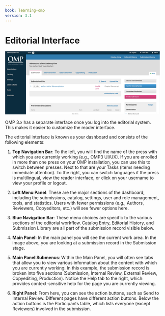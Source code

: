 ```yaml
---
book: learning-omp
version: 3.1
---
```


# Editorial Interface

![The editorial interface of OMP.](./assets/learning_omp-editorial-interface.png)

OMP 3.x has a separate interface once you log into the editorial system. This makes it easier to customize the reader interface.

The editorial interface is known as your dashboard and consists of the following elements:

1. __Top Navigation Bar__: To the left, you will find the name of the press with which you are currently working (e.g., OMP3 UI/UX). If you are enrolled in more than one press on your OMP installation, you can use this to switch between presses. Next to that are your Tasks (items needing immediate attention). To the right, you can switch languages if the press is multilingual, view the reader interface, or click on your username to view your profile or logout.

2. __Left Menu Panel__: These are the major sections of the dashboard, including the submissions, catalog, settings, user and role management, tools, and statistics. Users with fewer permissions (e.g., Authors, Reviewers, Copyeditors, etc.) will see fewer options here.

3. __Blue Navigation Bar__: These menu choices are specific to the various sections of the editorial workflow. Catalog Entry, Editorial History, and Submission Library are all part of the submission record visible below.

4. __Main Panel__: In the main panel you will see the current work area. In the image above, you are looking at a submission record in the Submission stage.

5. __Main Panel Submenus__: Within the Main Panel, you will often see tabs that allow you to view various information about the content with which you are currently working. In this example, the submission record is broken into five sections (Submission, Internal Review, External Review,  Copyediting, Production). Notice the Help tab to the right, which provides context-sensitive help for the page you are currently viewing.

6. __Right Panel__: From here, you can see the action buttons, such as Send to Internal Review. Different pages have different action buttons. Below the action buttons is the Participants table, which lists everyone (except Reviewers) involved in the submission.

